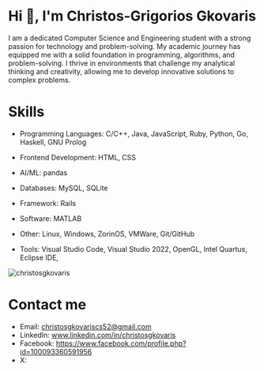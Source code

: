 # Hi 👋, I'm Christos-Grigorios Gkovaris

I am a dedicated Computer Science and Engineering student with a strong passion for technology and problem-solving. My academic journey has equipped me with a solid foundation in programming, algorithms, and problem-solving. I thrive in environments that challenge my analytical thinking and creativity, allowing me to develop innovative solutions to complex problems.


# Skills
- Programming Languages: C/C++, Java, JavaScript, Ruby, Python, Go, Haskell, GNU Prolog

- Frontend Development: HTML, CSS

- AI/ML: pandas

- Databases: MySQL, SQLite

- Framework: Rails

- Software: MATLAB

- Other: Linux, Windows, ZorinOS, VMWare, Git/GitHub

- Tools: Visual Studio Code, Visual Studio 2022, OpenGL, Intel Quartus, Eclipse IDE, 

<p><img align="center" src="https://github-readme-stats.vercel.app/api/top-langs?username=christosgkovaris&show_icons=true&locale=en&layout=compact" alt="christosgkovaris" /></p>

# Contact me

- Email: christosgkovariscs52@gmail.com
- LinkedIn: www.linkedin.com/in/christosgkovaris
- Facebook: https://www.facebook.com/profile.php?id=100093360591956
- X:
